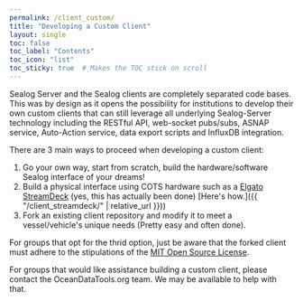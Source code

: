 ```yaml
---
permalink: /client_custom/
title: "Developing a Custom Client"
layout: single
toc: false
toc_label: "Contents"
toc_icon: "list"
toc_sticky: true  # Makes the TOC stick on scroll
---
```


Sealog Server and the Sealog clients are completely separated code bases. This was by design as it opens the possibility for institutions to develop their own custom clients that can still leverage all underlying Sealog-Server technology including the RESTful API, web-socket pubs/subs, ASNAP service, Auto-Action service, data export scripts and InfluxDB integration.

There are 3 main ways to proceed when developing a custom client:
1. Go your own way, start from scratch, build the hardware/software Sealog interface of your dreams!
2. Build a physical interface using COTS hardware such as a [Elgato StreamDeck](https://www.elgato.com/us/en/p/stream-deck-mk2-black) (yes, this has actually been done) [Here's how.]({{ "/client_streamdeck/" | relative_url }}))
3. Fork an existing client repository and modify it to meet a vessel/vehicle's unique needs (Pretty easy and often done).

For groups that opt for the thrid option, just be aware that the forked client must adhere to the stipulations of the [MIT Open Source License](https://opensource.org/license/mit).

For groups that would like assistance building a custom client, please contact the OceanDataTools.org team. We may be available to help with that.
